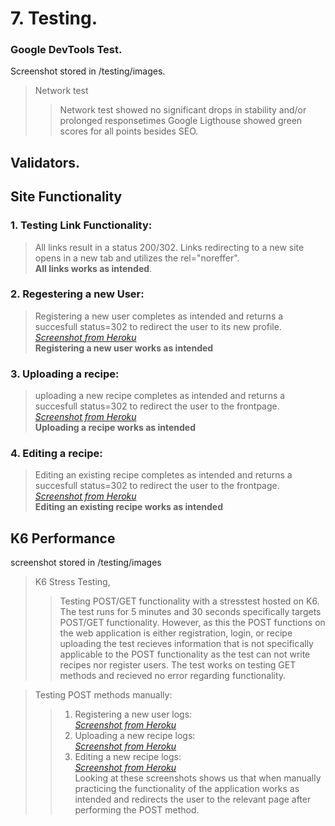 # 7. Testing.

### Google DevTools Test.
Screenshot stored in /testing/images.

> Network test
> > Network test showed no significant drops in stability and/or prolonged responsetimes
> > Google Ligthouse showed green scores for all points besides SEO.  


## Validators.

## Site Functionality
### 1. Testing Link Functionality:
> All links result in a status 200/302. Links redirecting to a new site opens in a new tab and utilizes the rel="noreffer".<br>**All links works as intended**.<br>
### 2. Regestering a new User:
> Registering a new user completes as intended and returns a succesfull status=302 to redirect the user to its new profile. [*Screenshot from Heroku*](https://gyazo.com/7cb13215a02ae64a8d90ec0e148dbc9a)<br>
**Registering a new user works as intended**
### 3. Uploading a recipe:
> uploading a new recipe completes as intended and returns a succesfull status=302 to redirect the user to the frontpage. [*Screenshot from Heroku*](https://gyazo.com/70709a68659ef076b5de7b8829555b21)<br>
**Uploading a recipe works as intended**
### 4. Editing a recipe:
> Editing an existing recipe completes as intended and returns a succesfull status=302 to redirect the user to the frontpage. [*Screenshot from Heroku*](https://gyazo.com/60b80f7fdc08e09de2da59f4eddf1649)<br>
**Editing an existing recipe works as intended**

## K6 Performance 
screenshot stored in /testing/images
> K6 Stress Testing,
> > Testing POST/GET functionality with a stresstest hosted on K6.
> > The test runs for 5 minutes and 30 seconds specifically targets POST/GET functionality. However, as this the POST functions on the web application is either registration, login, or recipe uploading the test recieves information that is not specifically applicable to the POST functionality as the test can not write recipes nor register users. The test works on testing GET methods and recieved no error regarding functionality.

> Testing POST methods manually:<br>
> > 1. Registering a new user logs:<br>
> > [*Screenshot from Heroku*](https://gyazo.com/7cb13215a02ae64a8d90ec0e148dbc9a)<br>
> > 2. Uploading a new recipe logs:<br>
> > [*Screenshot from Heroku*](https://gyazo.com/70709a68659ef076b5de7b8829555b21)<br>
> > 3. Editing a new recipe logs:<br>
> > [*Screenshot from Heroku*](https://gyazo.com/60b80f7fdc08e09de2da59f4eddf1649)<br>
> > Looking at these screenshots shows us that when manually practicing the functionality of the application works as intended and redirects the user to the relevant page after performing the POST method.
